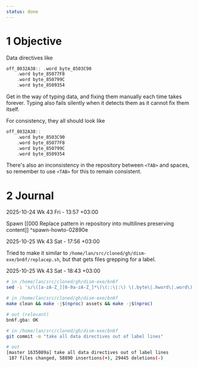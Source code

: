 ```yaml
---
status: done
---
```


# 1 Objective

Data directives like

```C
off_8032A38:: .word byte_8503C90
	.word byte_85077F8
	.word byte_850799C
	.word byte_8509354
```

Get in the way of typing data, and fixing them manually each time takes forever. Typing also fails silently when it detects them as it cannot fix them itself.

For consistency, they all should look like

```C
off_8032A38:: 
	.word byte_8503C90
	.word byte_85077F8
	.word byte_850799C
	.word byte_8509354
```

There's also an inconsistency in the repository between `<TAB>` and spaces, so remember to use `<TAB>` for this to remain consistent.

# 2 Journal

2025-10-24 Wk 43 Fri - 13:57 +03:00

Spawn [[000 Replace pattern in repository into multilines preserving content]] ^spawn-howto-02890e

2025-10-25 Wk 43 Sat - 17:56 +03:00

Tried to make it similar to `/home/lan/src/cloned/gh/dism-exe/bn6f/replacep.sh`, but that gets files grepping for a label.

2025-10-25 Wk 43 Sat - 18:43 +03:00

```sh
# in /home/lan/src/cloned/gh/dism-exe/bn6f
sed -i 's/\([a-zA-Z_][0-9a-zA-Z_]*\)\(::\|:\) \(.byte\|.hword\|.word\) \(.*\)/\1\2\n\t\3 \4/g' $(find -regex ".*\(.s\)" -type f)
```

```sh
# in /home/lan/src/cloned/gh/dism-exe/bn6f
make clean && make -j$(nproc) assets && make -j$(nproc)

# out (relevant)
bn6f.gba: OK
```

```sh
# in /home/lan/src/cloned/gh/dism-exe/bn6f
git commit -m "take all data directives out of label lines" 

# out
[master 1635089a] take all data directives out of label lines
 187 files changed, 58890 insertions(+), 29445 deletions(-)
```

